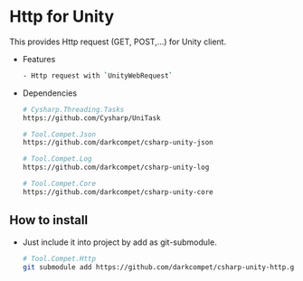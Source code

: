 # Http for Unity

This provides Http request (GET, POST,...) for Unity client.

- Features

	```bash
	- Http request with `UnityWebRequest`
	```

- Dependencies

	```bash
	# Cysharp.Threading.Tasks
	https://github.com/Cysharp/UniTask

	# Tool.Compet.Json
	https://github.com/darkcompet/csharp-unity-json

	# Tool.Compet.Log
	https://github.com/darkcompet/csharp-unity-log

	# Tool.Compet.Core
	https://github.com/darkcompet/csharp-unity-core
	```


## How to install

- Just include it into project by add as git-submodule.
	
	```bash
	# Tool.Compet.Http
	git submodule add https://github.com/darkcompet/csharp-unity-http.git
	```
